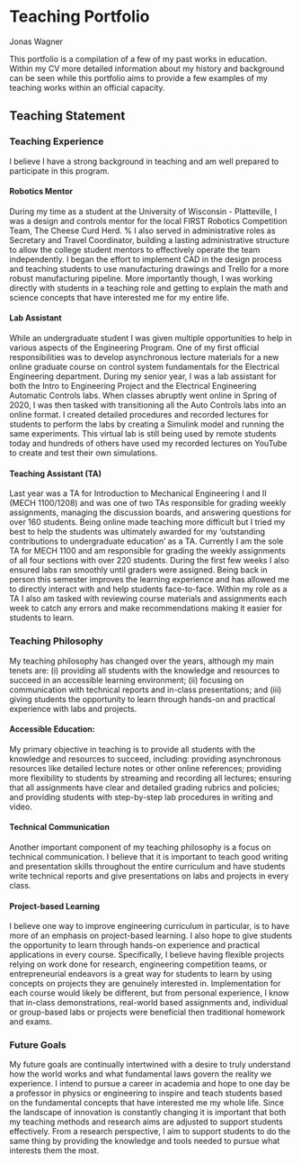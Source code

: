 # Teaching Portfolio
Jonas Wagner

This portfolio is a compilation of a few of my past works in education.
Within my CV more detailed information about my history and background can be seen while this portfolio aims to provide a few examples of my teaching works within an official capacity.


## Teaching Statement
### Teaching Experience
I believe I have a strong background in teaching and am well prepared to participate in this program.
#### Robotics Mentor
During my time as a student at the University of Wisconsin - Platteville, I was a design and controls mentor for the local FIRST Robotics Competition Team, The Cheese Curd Herd. 
% I also served in administrative roles as Secretary and Travel Coordinator, building a lasting administrative structure to allow the college student mentors to effectively operate the team independently. 
I began the effort to implement CAD in the design process and teaching students to use manufacturing drawings and Trello for a more robust manufacturing pipeline. 
More importantly though, I was working directly with students in a teaching role and getting to explain the math and science concepts that have interested me for my entire life. 
#### Lab Assistant
While an undergraduate student I was given multiple opportunities to help in various aspects of the Engineering Program. 
One of my first official responsibilities was to develop asynchronous lecture materials for a new online graduate course on control system fundamentals for the Electrical Engineering department. 
During my senior year, I was a lab assistant for both the Intro to Engineering Project and the Electrical Engineering Automatic Controls labs. 
When classes abruptly went online in Spring of 2020, I was then tasked with transitioning all the Auto Controls labs into an online format. 
I created detailed procedures and recorded lectures for students to perform the labs by creating a Simulink model and running the same experiments. 
This virtual lab is still being used by remote students today and hundreds of others have used my recorded lectures on YouTube to create and test their own simulations. 
#### Teaching Assistant (TA)
Last year was a TA for Introduction to Mechanical Engineering I and II (MECH 1100/1208) and was one of two TAs responsible for grading weekly assignments, managing the discussion boards, and answering questions for over 160 students. 
Being online made teaching more difficult but I tried my best to help the students was ultimately awarded for my ‘outstanding contributions to undergraduate education’ as a TA. 
Currently I am the sole TA for MECH 1100 and am responsible for grading the weekly assignments of all four sections with over 220 students. 
During the first few weeks I also ensured labs ran smoothly until graders were assigned. 
Being back in person this semester improves the learning experience and has allowed me to directly interact with and help students face-to-face. 
Within my role as a TA I also am tasked with reviewing course materials and assignments each week to catch any errors and make recommendations making it easier for students to learn. 
### Teaching Philosophy
My teaching philosophy has changed over the years, although my main tenets are: 
(i) providing all students with the knowledge and resources to succeed in an accessible learning environment; 
(ii) focusing on communication with technical reports and in-class presentations; and 
(iii) giving students the opportunity to learn through hands-on and practical experience with labs and projects. 
#### Accessible Education:
My primary objective in teaching is to provide all students with the knowledge and resources to succeed, including: 
providing asynchronous resources like detailed lecture notes or other online references; 
providing more flexibility to students by streaming and recording all lectures; 
ensuring that all assignments have clear and detailed grading rubrics and policies; 
and providing students with step-by-step lab procedures in writing and video. 
#### Technical Communication
Another important component of my teaching philosophy is a focus on technical communication. 
I believe that it is important to teach good writing and presentation skills throughout the entire curriculum and have students write technical reports and give presentations on labs and projects in every class. 
#### Project-based Learning
I believe one way to improve engineering curriculum in particular, is to have more of an emphasis on project-based learning. 
I also hope to give students the opportunity to learn through hands-on experience and practical applications in every course. 
Specifically, I believe having flexible projects relying on work done for research, engineering competition teams, or entrepreneurial endeavors is a great way for students to learn by using concepts on projects they are genuinely interested in. 
Implementation for each course would likely be different, but from personal experience, I know that in-class demonstrations, real-world based assignments and, individual or group-based labs or projects were beneficial then traditional homework and exams. 
### Future Goals
My future goals are continually intertwined with a desire to truly understand how the world works and what fundamental laws govern the reality we experience. 
I intend to pursue a career in academia and hope to one day be a professor in physics or engineering to inspire and teach students based on the fundamental concepts that have interested me my whole life. 
Since the landscape of innovation is constantly changing it is important that both my teaching methods and research aims are adjusted to support students effectively. 
From a research perspective, I aim to support students to do the same thing by providing the knowledge and tools needed to pursue what interests them the most. 